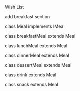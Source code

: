 Wish List 

add breakfast section

class Meal implements IMeal

class breakfastMeal extends Meal

class lunchMeal extends Meal

class dinnerMeal extends Meal

class dessertMeal extends Meal

class drink extends Meal

class snack extends Meal
